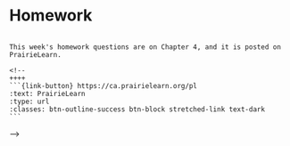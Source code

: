 # Homework

````{panels}

This week's homework questions are on Chapter 4, and it is posted on PrairieLearn.

<!-- 
++++ 
```{link-button} https://ca.prairielearn.org/pl
:text: PrairieLearn
:type: url
:classes: btn-outline-success btn-block stretched-link text-dark
```
````
-->
